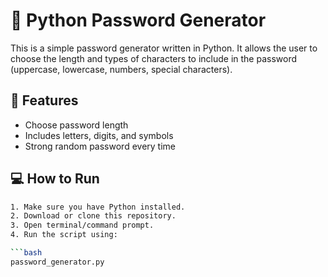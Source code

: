 # 🔐 Python Password Generator

This is a simple password generator written in Python. It allows the user to choose the length and types of characters to include in the password (uppercase, lowercase, numbers, special characters).

## 🚀 Features
- Choose password length
- Includes letters, digits, and symbols
- Strong random password every time

## 💻 How to Run
```bash
1. Make sure you have Python installed.
2. Download or clone this repository.
3. Open terminal/command prompt.
4. Run the script using:

```bash
password_generator.py

